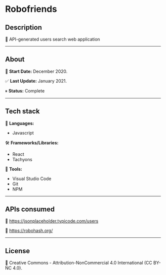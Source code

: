 # Robofriends

## Description

🤖 API-generated users search web application
____


## About

📅 **Start Date:** December 2020.

✅ **Last Update:** January 2021.

⏸ **Status:** Complete
___


## Tech stack

💬 **Languages:**
 * Javascript
 

🛠 **Frameworks/Libraries:**
 * React
 * Tachyons
 

🧰 **Tools:**
 * Visual Studio Code
 * Git
 * NPM

___


## APIs consumed

🔰 https://jsonplaceholder.typicode.com/users

🔰 https://robohash.org/
___


## License

📝 Creative Commons - Attribution-NonCommercial 4.0 International (CC BY-NC 4.0).
